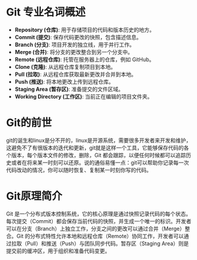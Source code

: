 # Git 专业名词概述
- **Repository (仓库)**: 用于存储项目的代码和版本历史的地方。
- **Commit (提交)**: 保存代码更改的快照，包含描述信息。
- **Branch (分支)**: 项目开发的独立线，用于并行工作。
- **Merge (合并)**: 将分支的更改整合到另一个分支中。
- **Remote (远程仓库)**: 托管在服务器上的仓库，例如 GitHub。
- **Clone (克隆)**: 从远程仓库复制项目到本地。
- **Pull (拉取)**: 从远程仓库获取最新更改并合并到本地。
- **Push (推送)**: 将本地更改上传到远程仓库。
- **Staging Area (暂存区)**: 准备提交的文件区域。
- **Working Directory (工作区)**: 当前正在编辑的项目文件夹。

# Git的前世
git的诞生和linux是分不开的，linux是开源系统，需要很多开发者来开发和维护，这避免不了有很版本的迭代和更新，git就是这样一个工具，它能够保存代码的各个版本，每个版本文件的修改，删除，Git 都会跟踪，以便任何时候都可以追踪历史或者在将来某一时刻可以还原。说的通俗易懂一点：git可以帮助你记录每一次代码改动的情况，你可以随时恢复、复制某一时刻你写的代码。

# Git原理简介
Git 是一个分布式版本控制系统，它的核心原理是通过快照记录代码的每个状态。每次提交（Commit）都会保存当前代码的快照，并生成一个唯一的标识。开发者可以在分支（Branch）上独立工作，分支之间的更改可以通过合并（Merge）整合。Git 的分布式特性允许本地和远程仓库（Remote）协同工作，开发者可以通过拉取（Pull）和推送（Push）与团队同步代码。暂存区（Staging Area）则是提交前的缓冲区，用于组织和准备代码变更。
